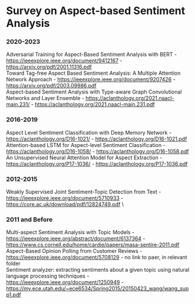 # Survey on Aspect-based Sentiment Analysis

### 2020-2023
Adversarial Training for Aspect-Based Sentiment Analysis with BERT - https://ieeexplore.ieee.org/document/9412167 - https://arxiv.org/pdf/2001.11316.pdf \
Toward Tag-free Aspect Based Sentiment Analysis: A Multiple Attention Network Approach - https://ieeexplore.ieee.org/document/9207426 - https://arxiv.org/pdf/2003.09986.pdf \
Aspect-based Sentiment Analysis with Type-aware Graph Convolutional Networks and Layer Ensemble - https://aclanthology.org/2021.naacl-main.231/ - https://aclanthology.org/2021.naacl-main.231.pdf

### 2016-2019
Aspect Level Sentiment Classification with Deep Memory Network - https://aclanthology.org/D16-1021/ - https://aclanthology.org/D16-1021.pdf \
Attention-based LSTM for Aspect-level Sentiment Classification - https://aclanthology.org/D16-1058/ - https://aclanthology.org/D16-1058.pdf \
An Unsupervised Neural Attention Model for Aspect Extraction - https://aclanthology.org/P17-1036/ - https://aclanthology.org/P17-1036.pdf

### 2012-2015
Weakly Supervised Joint Sentiment-Topic Detection from Text - https://ieeexplore.ieee.org/document/5710933 - https://core.ac.uk/download/pdf/12824749.pdf \


### 2011 and Before
Multi-aspect Sentiment Analysis with Topic Models - https://ieeexplore.ieee.org/abstract/document/6137364 - https://www.cs.cornell.edu/home/cardie/papers/masa-sentire-2011.pdf \
Aspect-Based Opinion Polling from Customer Reviews - https://ieeexplore.ieee.org/document/5708129 - no link to paer, in relevant folder \
Sentiment analyzer: extracting sentiments about a given topic using natural language processing techniques - https://ieeexplore.ieee.org/document/1250949 - https://my.ece.utah.edu/~ece6534/Spring2015/20150423_wang/wang_supp1.pdf
